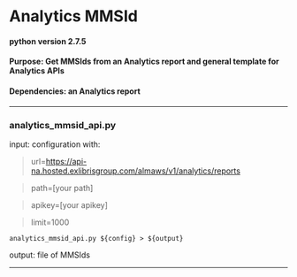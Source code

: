 # Analytics MMSId
#### python version 2.7.5

#### Purpose: Get MMSIds from an Analytics report and general template for Analytics APIs

#### Dependencies: an Analytics report

----------------------------------------

### analytics_mmsid_api.py

input: configuration with:

>url=https://api-na.hosted.exlibrisgroup.com/almaws/v1/analytics/reports

>path=[your path]

>apikey=[your apikey]

>limit=1000

```
analytics_mmsid_api.py ${config} > ${output}
```

output: file of MMSIds

----------------------------------------
